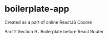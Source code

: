 # boilerplate-app
Created as a part of online ReactJS Course

Part 2 Section 9 : Boilerplate before React Router
